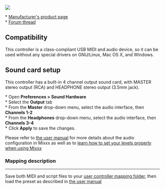 ![](https://aws1.discourse-cdn.com/free1/uploads/mixxx/original/2X/1/16d41da8adfddf46c20572e9bc1b1b474189dea9.jpeg)


\* [Manufacturer's product
page](https://www.numark.com/product/party-mix//)  
\* [Forum
thread](https://mixxx.discourse.group/t/numark-party-mix-midi-mapping/16712/20)  

## Compatibility

This controller is a class-compliant USB MIDI and audio device, so it
can be used without any special drivers on GNU/Linux, Mac OS X, and
Windows. 

## Sound card setup

This controller has a built-in 4 channel output sound card, with MASTER
stereo output (RCA) and HEADPHONE stereo output (3.5mm jack).

\* Open **Preferences \> Sound Hardware**  
\* Select the **Output** tab  
\* From the **Master** drop-down menu, select the audio interface, then
**Channels 1-2**  
\* From the **Headphones** drop-down menu, select the audio interface,
then **Channels 3-4**  
\* Click **Apply** to save the changes.  

Please refer to [the user
manual](https://mixxx.org/manual/latest/en/chapters/example_setups.html#laptop-and-external-usb-audio-interface)
for more details about the audio configuration in Mixxx as well as to [learn how to set your levels properly when using Mixxx](https://mixxx.org/manual/latest/en/chapters/djing_with_mixxx.html#djing-gain-staging)

### Mapping description

***
Save both MIDI and script files to your [user controller mapping
folder](https://github.com/mixxxdj/mixxx/wiki/controller%20mapping%20file%20locations#user%20controller%20mapping%20folder),
then load the preset as described in [the user
manual](https://mixxx.org/manual/latest/en/chapters/controlling_mixxx.html#using-midi-hid-controllers)
